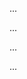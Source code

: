 <panel type="info" header=":trophy: Can traverse Git history :star::star::star:" expandable expanded no-close>

<panel type="info" header=":trophy: Can explain using history :star::star::star:" expandable>
  <include src="../../book/revisionControl/usingHistory/full.md" />
  <panel header=":trophy: Evidence" expanded>

...

  </panel>
</panel>

<panel type="info" header=":trophy: Can load a specific version of a Git repo :star::star::star:" expandable>
  <include src="../../book/gitAndGithub/checkout/full.md" />
  <panel header=":trophy: Evidence" expanded>

...

  </panel>
</panel>

<panel type="info" header=":trophy: Can tag commits using Git :star::star::star:" expandable>
  <include src="../../book/gitAndGithub/tag/full.md" />
  <panel header=":trophy: Evidence" expanded>

...

  </panel>
</panel>

<panel type="success" header=":trophy: Can use Git to stash files :star::star::star::star:" expandable>
  <include src="../../book/gitAndGitHub/stash/full.md" />
  <panel header=":trophy: Evidence" expanded>

...

  </panel>
</panel>

</panel>
